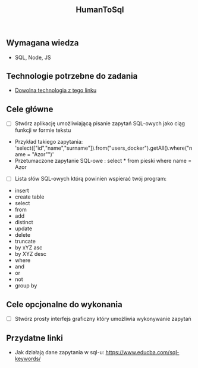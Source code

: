 <h2 align="center">HumanToSql</h2>

<br>

## Wymagana wiedza

- SQL, Node, JS

## Technologie potrzebne do zadania

- [Dowolna technologia z tego linku](https://www.prisma.io/dataguide/database-tools/top-nodejs-orms-query-builders-and-database-libraries#waterline)

## Cele główne

- [ ] Stwórz aplikację umożliwiającą pisanie zapytań SQL-owych jako ciąg funkcji w formie tekstu

* Przykład takiego zapytania: 'select(["id","name","surname"]).from("users_docker").getAll().where("name = "Azor"")'
* Przetumaczone zapytanie SQL-owe : select \* from pieski where name = Azor

- [ ] Lista słów SQL-owych którą powinien wspierać twój program:
- insert
- create table
- select
- from
- add
- distinct
- update
- delete
- truncate
- by xYZ asc
- by XYZ desc
- where
- and
- or
- not
- group by

## Cele opcjonalne do wykonania

- [ ] Stwórz prosty interfejs graficzny który umożliwia wykonywanie zapytań

## Przydatne linki

- Jak działają dane zapytania w sql-u: https://www.educba.com/sql-keywords/
